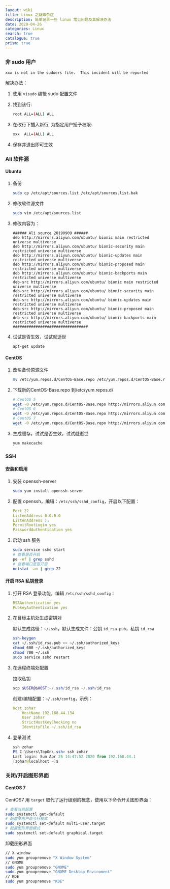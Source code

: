 ```yaml
---
layout: wiki
title: Linux 之疑难杂症
description: 简单记录一些 linux 常见问题及其解决办法
date: 2020-04-26
categories: Linux
search: true
catalogue: true
prism: true
---
```


### 非 sudo 用户

`xxx is not in the sudoers file.  This incident will be reported`

解决办法：

1. 使用 `visudo` 编辑 sudo 配置文件

2. 找到该行:

    ```bash
    root ALL=(ALL) ALL
    ```

3. 在改行下插入新行, 为指定用户授予权限:

    ```bash
    xxx  ALL=(ALL) ALL
    ```

4. 保存并退出即可生效

### Ali 软件源

#### Ubuntu

1. 备份

    ```bash
    sudo cp /etc/apt/sources.list /etc/apt/sources.list.bak
    ```

2. 修改软件源文件

    ```bash
    sudo vim /etc/apt/sources.list
    ```

3. 修改内容为：

    ```markup
    ###### Ali source 20190909 ######
    deb http://mirrors.aliyun.com/ubuntu/ bionic main restricted universe multiverse
    deb http://mirrors.aliyun.com/ubuntu/ bionic-security main restricted universe multiverse
    deb http://mirrors.aliyun.com/ubuntu/ bionic-updates main restricted universe multiverse
    deb http://mirrors.aliyun.com/ubuntu/ bionic-proposed main restricted universe multiverse
    deb http://mirrors.aliyun.com/ubuntu/ bionic-backports main restricted universe multiverse
    deb-src http://mirrors.aliyun.com/ubuntu/ bionic main restricted universe multiverse
    deb-src http://mirrors.aliyun.com/ubuntu/ bionic-security main restricted universe multiverse
    deb-src http://mirrors.aliyun.com/ubuntu/ bionic-updates main restricted universe multiverse
    deb-src http://mirrors.aliyun.com/ubuntu/ bionic-proposed main restricted universe multiverse
    deb-src http://mirrors.aliyun.com/ubuntu/ bionic-backports main restricted universe multiverse
    #################################
    ```

4. 试试是否生效，试试就逝世

    ```bash
    apt-get update
    ```

#### CentOS

1. 改名备份原源文件

    ```bash
    mv /etc/yum.repos.d/CentOS-Base.repo /etc/yum.repos.d/CentOS-Base.repo.backup
    ```

2. 下载新的CentOS-Base.repo 到/etc/yum.repos.d/

    ```bash
    # CentOS 5
    wget -O /etc/yum.repos.d/CentOS-Base.repo http://mirrors.aliyun.com/repo/Centos-5.repo
    # CentOS 6
    wget -O /etc/yum.repos.d/CentOS-Base.repo http://mirrors.aliyun.com/repo/Centos-6.repo
    # CentOS 7
    wget -O /etc/yum.repos.d/CentOS-Base.repo http://mirrors.aliyun.com/repo/Centos-7.repo
    ```

3. 生成缓存，试试是否生效，试试就逝世

    ```bash
    yum makecache
    ```

### SSH

#### 安装和启用

1. 安装 openssh-server

    ```bash
    sudo yum install openssh-server
    ```

2. 配置 openssh，编辑：`/etc/ssh/sshd_config`，开启以下配置：

    ```yaml
    Port 22
    ListenAddress 0.0.0.0
    ListenAddress ::
    PermitRootLogin yes
    PasswordAuthentication yes
    ```

3. 启动 ssh 服务

    ```bash
    sudo service sshd start
    # 查看是否开启
    pe -ef | grep sshd
    # 查看端口是否开启
    netstat -an | grep 22
    ```

#### 开启 RSA 私钥登录

1. 打开 RSA 登录功能，编辑 `/etc/ssh/sshd_config`：

    ```yaml
    RSAAuthentication yes
    PubkeyAuthentication yes
    ```

2. 在目标主机处生成密钥对

    默认生成路径：`~/.ssh`，默认生成文件：公钥 `id_rsa.pub`，私钥 `id_rsa`

    ```bash
    ssh-keygen
    cat ~/.ssh/id_rsa.pub >> ~/.ssh/authorized_keys
    chmod 600 ~/.ssh/authorized_keys
    chmod 700 ~/.ssh
    sudo service sshd restart
    ```

3. 在远程终端处配置

    拉取私钥

    ```powershell
    scp $USER@$HOST:~/.ssh/id_rsa ~/.ssh/id_rsa
    ```

    创建/编辑配置：`~/.ssh/config`，示例：

    ```yaml
    Host zohar
        HostName 192.168.44.134
        User zohar
        StrictHostKeyChecking no
        IdentityFile ~/.ssh/id_rsa
    ```

4. 登录测试

    ```powershell
    ssh zohar
    PS C:\Users\TopOn\.ssh> ssh zohar
    Last login: Sun Apr 26 14:47:52 2020 from 192.168.44.1
    [zohar@localhost ~]$
    ```

### 关闭/开启图形界面

#### CentOS 7

CentOS7 用 `target` 取代了运行级别的概念，使用以下命令开关图形界面：

```bash
# 查看当前配置
sudo systemctl get-default
# 配置多用户命令行模式
sudo systemctl set-default multi-user.target
# 配置图形界面模式
sudo systemctl set-default graphical.target
```

卸载图形界面

```bash
// X window
sudo yum groupremove "X Window System"
// GNOME
sudo yum groupremove "GNOME"
sudo yum groupremove "GNOME Desktop Enviroment"
// KDE
sudo yum groupremove "KDE"
```